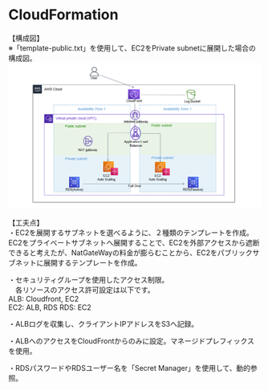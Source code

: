 # CloudFormation

【構成図】<br>
※「template-public.txt」を使用して、EC2をPrivate subnetに展開した場合の構成図。
![configuration.png](configuration.png)

【工夫点】  
・EC2を展開するサブネットを選べるように、２種類のテンプレートを作成。  
  EC2をプライベートサブネットへ展開することで、EC2を外部アクセスから遮断できると考えたが、NatGateWayの料金が膨らむことから、EC2をパブリックサブネットに展開するテンプレートを作成。  
  
・セキュリティグループを使用したアクセス制限。  
　各リソースのアクセス許可設定は以下です。  
  ALB: Cloudfront, EC2  
  EC2: ALB, RDS
  RDS: EC2
  
・ALBログを収集し、クライアントIPアドレスをS3へ記録。  
  
・ALBへのアクセスをCloudFrontからのみに設定。マネージドプレフィックスを使用。  
  
・RDSパスワードやRDSユーザー名を「Secret Manager」を使用して、動的参照。